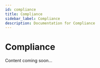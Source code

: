 ```yaml
---
id: compliance
title: Compliance
sidebar_label: Compliance
description: Documentation for Compliance
---
```


# Compliance

Content coming soon...
